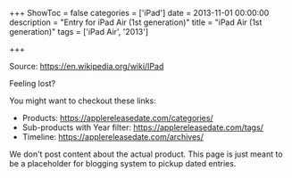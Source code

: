 +++
ShowToc = false
categories = ['iPad']
date = 2013-11-01 00:00:00
description = "Entry for iPad Air (1st generation)"
title = "iPad Air (1st generation)"
tags = ['iPad Air', '2013']

+++

Source: https://en.wikipedia.org/wiki/IPad

Feeling lost?

You might want to checkout these links:
- Products: https://applereleasedate.com/categories/
- Sub-products with Year filter: https://applereleasedate.com/tags/
- Timeline: https://applereleasedate.com/archives/

We don't post content about the actual product. 
This page is just meant to be a placeholder for blogging system to pickup dated entries. 


